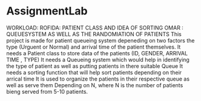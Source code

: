 # AssignmentLab
WORKLOAD:
ROFIDA: PATIENT CLASS AND IDEA OF SORTING
OMAR : QUEUESYSTEM AS WELL AS THE RANDOMIATION OF PATIENTS
This project is made for patient queueing system depeneding on two factors the type (Urguent or Normal) and arrival time of the patient themselves. 
It needs a Patient class to store data of the patients (ID, GENDER, ARRIVAL TIME , TYPE) 
It needs a Queueing system which would help in identifying the type of patient as well as putting patients in there suitable Queue
It needs a sorting function that will help sort patients depending on their arrical time
It is used to organize the patients in their respective queue as well as serve them Depending on N, where N is the number of patients bieng served from 5-10 patients.
